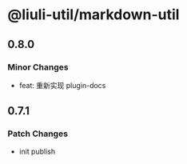 # @liuli-util/markdown-util

## 0.8.0

### Minor Changes

- feat: 重新实现 plugin-docs

## 0.7.1

### Patch Changes

- init publish
